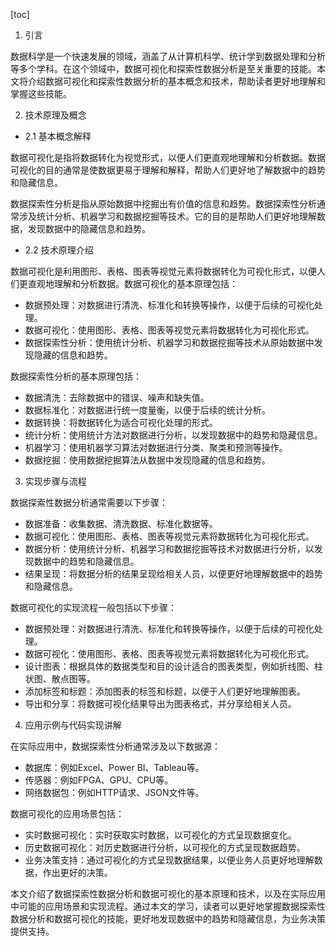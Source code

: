 
[toc]                    
                
                
1. 引言

数据科学是一个快速发展的领域，涵盖了从计算机科学、统计学到数据处理和分析等多个学科。在这个领域中，数据可视化和探索性数据分析是至关重要的技能。本文将介绍数据可视化和探索性数据分析的基本概念和技术，帮助读者更好地理解和掌握这些技能。

2. 技术原理及概念

- 2.1 基本概念解释

数据可视化是指将数据转化为视觉形式，以便人们更直观地理解和分析数据。数据可视化的目的通常是使数据更易于理解和解释，帮助人们更好地了解数据中的趋势和隐藏信息。

数据探索性分析是指从原始数据中挖掘出有价值的信息和趋势。数据探索性分析通常涉及统计分析、机器学习和数据挖掘等技术。它的目的是帮助人们更好地理解数据，发现数据中的隐藏信息和趋势。

- 2.2 技术原理介绍

数据可视化是利用图形、表格、图表等视觉元素将数据转化为可视化形式，以便人们更直观地理解和分析数据。数据可视化的基本原理包括：

- 数据预处理：对数据进行清洗、标准化和转换等操作，以便于后续的可视化处理。
- 数据可视化：使用图形、表格、图表等视觉元素将数据转化为可视化形式。
- 数据探索性分析：使用统计分析、机器学习和数据挖掘等技术从原始数据中发现隐藏的信息和趋势。

数据探索性分析的基本原理包括：

- 数据清洗：去除数据中的错误、噪声和缺失值。
- 数据标准化：对数据进行统一度量衡，以便于后续的统计分析。
- 数据转换：将数据转化为适合可视化处理的形式。
- 统计分析：使用统计方法对数据进行分析，以发现数据中的趋势和隐藏信息。
- 机器学习：使用机器学习算法对数据进行分类、聚类和预测等操作。
- 数据挖掘：使用数据挖掘算法从数据中发现隐藏的信息和趋势。

3. 实现步骤与流程

数据探索性数据分析通常需要以下步骤：

- 数据准备：收集数据、清洗数据、标准化数据等。
- 数据可视化：使用图形、表格、图表等视觉元素将数据转化为可视化形式。
- 数据分析：使用统计分析、机器学习和数据挖掘等技术对数据进行分析，以发现数据中的趋势和隐藏信息。
- 结果呈现：将数据分析的结果呈现给相关人员，以便更好地理解数据中的趋势和隐藏信息。

数据可视化的实现流程一般包括以下步骤：

- 数据预处理：对数据进行清洗、标准化和转换等操作，以便于后续的可视化处理。
- 数据可视化：使用图形、表格、图表等视觉元素将数据转化为可视化形式。
- 设计图表：根据具体的数据类型和目的设计适合的图表类型，例如折线图、柱状图、散点图等。
- 添加标签和标题：添加图表的标签和标题，以便于人们更好地理解图表。
- 导出和分享：将数据可视化结果导出为图表格式，并分享给相关人员。

4. 应用示例与代码实现讲解

在实际应用中，数据探索性分析通常涉及以下数据源：

- 数据库：例如Excel、Power BI、Tableau等。
- 传感器：例如FPGA、GPU、CPU等。
- 网络数据包：例如HTTP请求、JSON文件等。

数据可视化的应用场景包括：

- 实时数据可视化：实时获取实时数据，以可视化的方式呈现数据变化。
- 历史数据可视化：对历史数据进行分析，以可视化的方式呈现数据趋势。
- 业务决策支持：通过可视化的方式呈现数据结果，以便业务人员更好地理解数据，作出更好的决策。

本文介绍了数据探索性数据分析和数据可视化的基本原理和技术，以及在实际应用中可能的应用场景和实现流程。通过本文的学习，读者可以更好地掌握数据探索性数据分析和数据可视化的技能，更好地发现数据中的趋势和隐藏信息，为业务决策提供支持。

